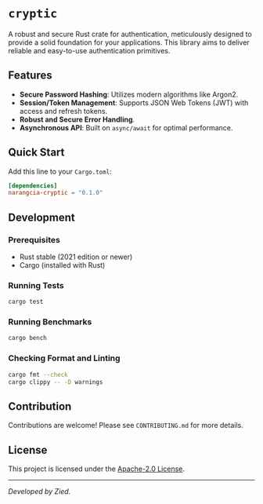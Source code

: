 # `cryptic`

A robust and secure Rust crate for authentication, meticulously designed to provide a solid foundation for your applications. This library aims to deliver reliable and easy-to-use authentication primitives.

## Features

* **Secure Password Hashing**: Utilizes modern algorithms like Argon2.
* **Session/Token Management**: Supports JSON Web Tokens (JWT) with access and refresh tokens.
* **Robust and Secure Error Handling**.
* **Asynchronous API**: Built on `async/await` for optimal performance.

## Quick Start

Add this line to your `Cargo.toml`:

```toml
[dependencies]
narangcia-cryptic = "0.1.0"
```

## Development

### Prerequisites

* Rust stable (2021 edition or newer)
* Cargo (installed with Rust)

### Running Tests

```bash
cargo test
```

### Running Benchmarks

```bash
cargo bench
```

### Checking Format and Linting

```bash
cargo fmt --check
cargo clippy -- -D warnings
```

## Contribution

Contributions are welcome! Please see `CONTRIBUTING.md` for more details.

## License

This project is licensed under the [Apache-2.0 License](LICENCE).

---
*Developed by Zied.*
